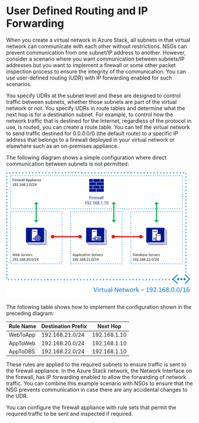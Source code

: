 # User Defined Routing and IP Forwarding

When you create a virtual network in Azure Stack, all subnets in that virtual network can communicate with each other without restrictions. NSGs can prevent communication from one subnet/IP address to another. However, consider a scenario where you want communication between subnets/IP addresses but you want to implement a firewall or some other packet inspection process to ensure the integrity of the communication. You can use user-defined routing (UDR) with IP forwarding enabled for such scenarios.

You specify UDRs at the subnet level and these are designed to control traffic between subnets, whether those subnets are part of the virtual network or not. You specify UDRs in route tables and determine what the next hop is for a destination subnet. For example, to control how the network traffic that is destined for the Internet, regardless of the protocol in use, is routed, you can create a route table. You can tell the virtual network to send traffic destined for 0.0.0.0/0 (the default route) to a specific IP address that belongs to a firewall deployed in your virtual network or elsewhere such as an on-premises appliance.

The following diagram shows a simple configuration where direct communication between subnets is not permitted:

![User Defined Routing and IP Forwarding](media/udr-and-ip-forwarding.png)

The following table shows how to implement the configuration shown in the preceding diagram:

|Rule Name|Destination Prefix|Next Hop|
|---------|---------|---------|
|WebToApp|192.168.21.0/24|192.168.1.10|
|AppToWeb|192.168.20.0/24|192.168.1.10|
|AppToDBS|192.168.22.0/24|192.168.1.10|

These rules are applied to the required subnets to ensure traffic is sent to the firewall appliance. In the Azure Stack network, the Network Interface on the firewall, has IP forwarding enabled to allow the forwarding of network traffic. You can combine this example scenario with NSGs to ensure that the NSG prevents communication in case there are any accidental changes to the UDR.

You can configure the firewall appliance with rule sets that permit the required traffic to be sent and inspected if required.